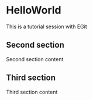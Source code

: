 # HelloWorld

This is a tutorial session with EGit

## Second section

Second section content

## Third section

Third section content
